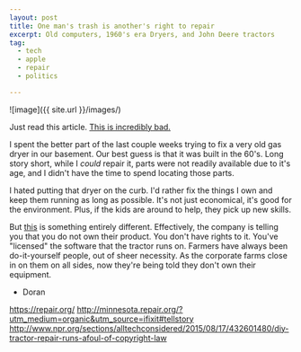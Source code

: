 ```yaml
---
layout: post
title: One man's trash is another's right to repair
excerpt: Old computers, 1960's era Dryers, and John Deere tractors
tag:
  - tech
  - apple
  - repair
  - politics

---
```


![image]({{ site.url }}/images/)

Just read this article. [This is incredibly bad.][05a4bd0b]

  [05a4bd0b]: http://boingboing.net/2017/04/22/drm-eschatology.html "John Deere just told the copyright office that only corporations can own property, humans can only license it"

I spent the better part of the last couple weeks trying to fix a very old gas dryer in our basement. Our best guess is that it was built in the 60's. Long story short, while I *could* repair it, parts were not readily available due to it's age, and I didn't have the time to spend locating those parts.

I hated putting that dryer on the curb. I'd rather fix the things I own and keep them running as long as possible. It's not just economical, it's good for the environment. Plus, if the kids are around to help, they pick up new skills.

But [this][05a4bd0b] is something entirely different. Effectively, the company is telling you that you do not own their product. You don't have rights to it. You've "licensed" the software that the tractor runs on. Farmers have always been do-it-yourself people, out of sheer necessity. As the corporate farms close in on them on all sides, now they're being told they don't own their equipment.

- Doran


https://repair.org/
http://minnesota.repair.org/?utm_medium=organic&utm_source=ifixit#tellstory
http://www.npr.org/sections/alltechconsidered/2015/08/17/432601480/diy-tractor-repair-runs-afoul-of-copyright-law
